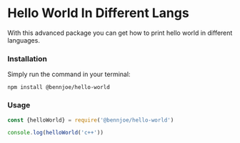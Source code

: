 # Hello World In Different Langs

With this advanced package you can get how to print hello world in different languages.

### Installation

Simply run the command in your terminal:
```
npm install @bennjoe/hello-world
```

### Usage

```ts
const {helloWorld} = require('@bennjoe/hello-world')

console.log(helloWorld('c++'))
```


